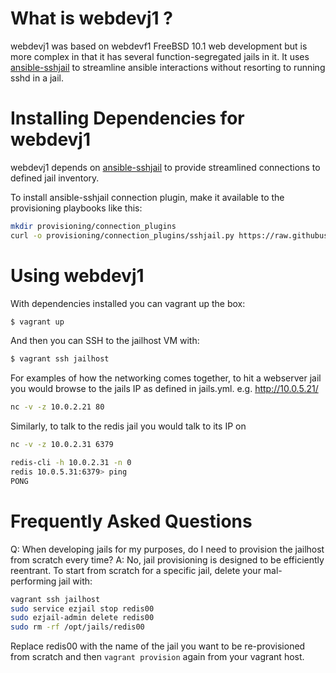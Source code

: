 # What is webdevj1 ?

webdevj1 was based on webdevf1 FreeBSD 10.1 web development but is more complex in that it has several function-segregated jails in it. It uses [ansible-sshjail](https://github.com/austinhyde/ansible-sshjail) to streamline ansible interactions without resorting to running sshd in a jail.


# Installing Dependencies for webdevj1

webdevj1 depends on [ansible-sshjail](https://github.com/austinhyde/ansible-sshjail) to provide streamlined connections to defined jail inventory.

To install ansible-sshjail connection plugin, make it available to the provisioning playbooks like this:

```bash
mkdir provisioning/connection_plugins
curl -o provisioning/connection_plugins/sshjail.py https://raw.githubusercontent.com/austinhyde/ansible-sshjail/master/sshjail.py
```

# Using webdevj1

With dependencies installed you can vagrant up the box:

```bash
$ vagrant up
```

And then you can SSH to the jailhost VM with:

```bash
$ vagrant ssh jailhost
```

For examples of how the networking comes together, to hit a webserver jail you would browse to the jails IP as defined in jails.yml. e.g. http://10.0.5.21/

```bash
nc -v -z 10.0.2.21 80
```

Similarly, to talk to the redis jail you would talk to its IP on 

```bash
nc -v -z 10.0.2.31 6379

redis-cli -h 10.0.2.31 -n 0
redis 10.0.5.31:6379> ping
PONG
```


# Frequently Asked Questions

Q: When developing jails for my purposes, do I need to provision the jailhost from scratch every time?
A: No, jail provisioning is designed to be efficiently reentrant. To start from scratch for a specific jail, delete your mal-performing jail with:

```bash
vagrant ssh jailhost
sudo service ezjail stop redis00
sudo ezjail-admin delete redis00
sudo rm -rf /opt/jails/redis00
```

Replace redis00 with the name of the jail you want to be re-provisioned from scratch and then `vagrant provision` again from your vagrant host.
